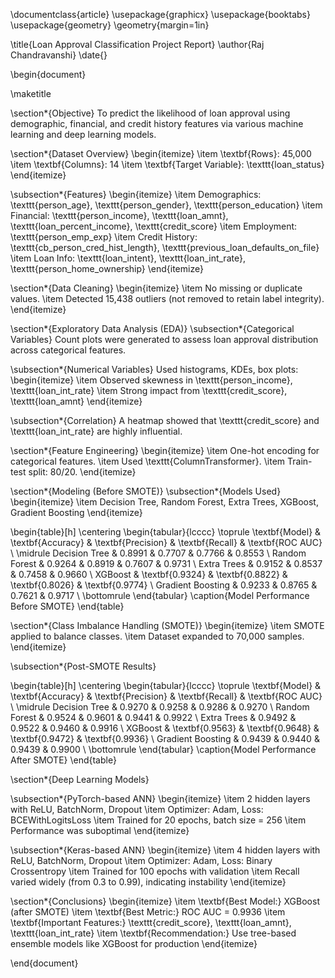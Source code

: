 \documentclass{article}
\usepackage{graphicx}
\usepackage{booktabs}
\usepackage{geometry}
\geometry{margin=1in}

\title{Loan Approval Classification Project Report}
\author{Raj Chandravanshi}
\date{}

\begin{document}

\maketitle

\section*{Objective}
To predict the likelihood of loan approval using demographic, financial, and credit history features via various machine learning and deep learning models.

\section*{Dataset Overview}
\begin{itemize}
    \item \textbf{Rows}: 45,000
    \item \textbf{Columns}: 14
    \item \textbf{Target Variable}: \texttt{loan\_status}
\end{itemize}

\subsection*{Features}
\begin{itemize}
    \item Demographics: \texttt{person\_age}, \texttt{person\_gender}, \texttt{person\_education}
    \item Financial: \texttt{person\_income}, \texttt{loan\_amnt}, \texttt{loan\_percent\_income}, \texttt{credit\_score}
    \item Employment: \texttt{person\_emp\_exp}
    \item Credit History: \texttt{cb\_person\_cred\_hist\_length}, \texttt{previous\_loan\_defaults\_on\_file}
    \item Loan Info: \texttt{loan\_intent}, \texttt{loan\_int\_rate}, \texttt{person\_home\_ownership}
\end{itemize}

\section*{Data Cleaning}
\begin{itemize}
    \item No missing or duplicate values.
    \item Detected 15,438 outliers (not removed to retain label integrity).
\end{itemize}

\section*{Exploratory Data Analysis (EDA)}
\subsection*{Categorical Variables}
Count plots were generated to assess loan approval distribution across categorical features.

\subsection*{Numerical Variables}
Used histograms, KDEs, box plots:
\begin{itemize}
    \item Observed skewness in \texttt{person\_income}, \texttt{loan\_int\_rate}
    \item Strong impact from \texttt{credit\_score}, \texttt{loan\_amnt}
\end{itemize}

\subsection*{Correlation}
A heatmap showed that \texttt{credit\_score} and \texttt{loan\_int\_rate} are highly influential.

\section*{Feature Engineering}
\begin{itemize}
    \item One-hot encoding for categorical features.
    \item Used \texttt{ColumnTransformer}.
    \item Train-test split: 80/20.
\end{itemize}

\section*{Modeling (Before SMOTE)}
\subsection*{Models Used}
\begin{itemize}
    \item Decision Tree, Random Forest, Extra Trees, XGBoost, Gradient Boosting
\end{itemize}

\begin{table}[h]
\centering
\begin{tabular}{lcccc}
\toprule
\textbf{Model} & \textbf{Accuracy} & \textbf{Precision} & \textbf{Recall} & \textbf{ROC AUC} \\
\midrule
Decision Tree & 0.8991 & 0.7707 & 0.7766 & 0.8553 \\
Random Forest & 0.9264 & 0.8919 & 0.7607 & 0.9731 \\
Extra Trees   & 0.9152 & 0.8537 & 0.7458 & 0.9660 \\
XGBoost       & \textbf{0.9324} & \textbf{0.8822} & \textbf{0.8026} & \textbf{0.9774} \\
Gradient Boosting & 0.9233 & 0.8765 & 0.7621 & 0.9717 \\
\bottomrule
\end{tabular}
\caption{Model Performance Before SMOTE}
\end{table}

\section*{Class Imbalance Handling (SMOTE)}
\begin{itemize}
    \item SMOTE applied to balance classes.
    \item Dataset expanded to 70,000 samples.
\end{itemize}

\subsection*{Post-SMOTE Results}

\begin{table}[h]
\centering
\begin{tabular}{lcccc}
\toprule
\textbf{Model} & \textbf{Accuracy} & \textbf{Precision} & \textbf{Recall} & \textbf{ROC AUC} \\
\midrule
Decision Tree & 0.9270 & 0.9258 & 0.9286 & 0.9270 \\
Random Forest & 0.9524 & 0.9601 & 0.9441 & 0.9922 \\
Extra Trees   & 0.9492 & 0.9522 & 0.9460 & 0.9916 \\
XGBoost       & \textbf{0.9563} & \textbf{0.9648} & \textbf{0.9472} & \textbf{0.9936} \\
Gradient Boosting & 0.9439 & 0.9440 & 0.9439 & 0.9900 \\
\bottomrule
\end{tabular}
\caption{Model Performance After SMOTE}
\end{table}

\section*{Deep Learning Models}

\subsection*{PyTorch-based ANN}
\begin{itemize}
    \item 2 hidden layers with ReLU, BatchNorm, Dropout
    \item Optimizer: Adam, Loss: BCEWithLogitsLoss
    \item Trained for 20 epochs, batch size = 256
    \item Performance was suboptimal
\end{itemize}

\subsection*{Keras-based ANN}
\begin{itemize}
    \item 4 hidden layers with ReLU, BatchNorm, Dropout
    \item Optimizer: Adam, Loss: Binary Crossentropy
    \item Trained for 100 epochs with validation
    \item Recall varied widely (from 0.3 to 0.99), indicating instability
\end{itemize}

\section*{Conclusions}
\begin{itemize}
    \item \textbf{Best Model:} XGBoost (after SMOTE)
    \item \textbf{Best Metric:} ROC AUC = 0.9936
    \item \textbf{Important Features:} \texttt{credit\_score}, \texttt{loan\_amnt}, \texttt{loan\_int\_rate}
    \item \textbf{Recommendation:} Use tree-based ensemble models like XGBoost for production
\end{itemize}

\end{document}
